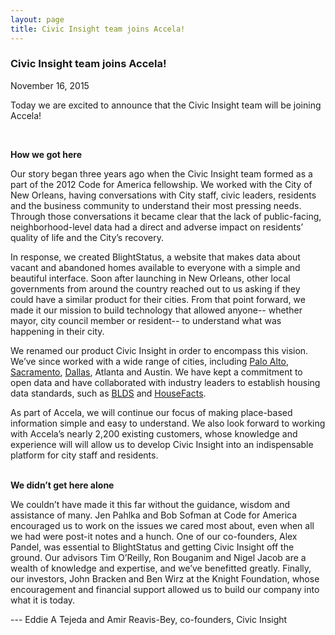 ```yaml
---
layout: page
title: Civic Insight team joins Accela!
---
```


<h3>Civic Insight team joins Accela!</h3>

<time datetime="November 16, 2015">November 16, 2015</time>
<br/>
<p>Today we are excited to announce that the Civic Insight team will be joining Accela!</p>
<br/>

<b>How we got here</b>
<p>Our story began three years ago when the Civic Insight team formed as a part of the 2012 Code for America fellowship. We worked with the City of New Orleans, having conversations with City staff, civic leaders, residents and the business community to understand their most pressing needs. Through those conversations it became clear that the lack of public-facing, neighborhood-level data had a direct and adverse impact on residents’ quality of life and the City’s recovery. </p>

In response, we created BlightStatus, a website that makes data about vacant and abandoned homes available to everyone with a simple and beautiful interface. Soon after launching in New Orleans, other local governments from around the country reached out to us asking if they could have a similar product for their cities. From that point forward, we made it our mission to build technology that allowed anyone-- whether mayor, city council member or resident-- to understand what was happening in their city. 

We renamed our product Civic Insight in order to encompass this vision. We’ve since worked with a wide range of cities, including [Palo Alto](http://paloalto.civicinsight.com/), [Sacramento](http://sacramento.civicinsight.com), [Dallas](http://mydallasneighborhood.org), Atlanta and Austin. We have kept a commitment to open data and have collaborated with industry leaders to establish housing data standards, such as [BLDS](http://permitdata.org/) and [HouseFacts](http://housefacts.codeforamerica.org/).

As part of Accela, we will continue our focus of making place-based information simple and easy to understand. We also look forward to working with Accela’s nearly 2,200 existing customers, whose knowledge and experience will will allow us to develop Civic Insight into an indispensable platform for city staff and residents.


<br>
<b>We didn’t get here alone</b>
<p>We couldn’t have made it this far without the guidance, wisdom and assistance of many. Jen Pahlka and Bob Sofman at Code for America encouraged us to work on the issues we cared most about, even when all we had were post-it notes and a hunch. One of our co-founders, Alex Pandel, was essential to BlightStatus and getting Civic Insight off the ground. Our advisors Tim O’Reilly, Ron Bouganim and Nigel Jacob are a wealth of knowledge and expertise, and we’ve benefitted greatly. Finally, our investors, John Bracken and Ben Wirz at the Knight Foundation,  whose encouragement and financial support allowed us to build our company into what it is today.</p>


--- Eddie A Tejeda and Amir Reavis-Bey, co-founders, Civic Insight
